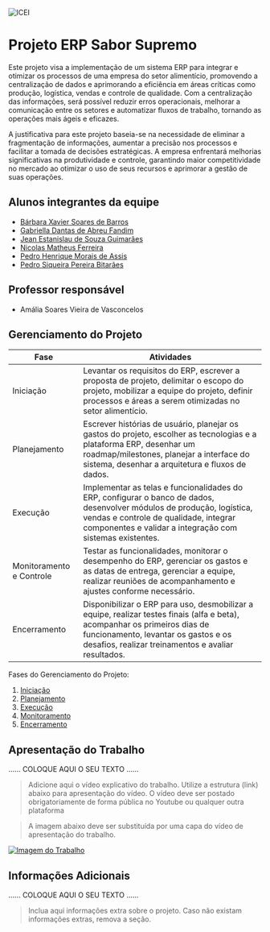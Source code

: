 ![ICEI](images/icei-pucminas.png)

# Projeto ERP Sabor Supremo

Este projeto visa a implementação de um sistema ERP para integrar e otimizar os processos de uma empresa do setor alimentício, promovendo a centralização de dados e aprimorando a eficiência em áreas críticas como produção, logística, vendas e controle de qualidade. Com a centralização das informações, será possível reduzir erros operacionais, melhorar a comunicação entre os setores e automatizar fluxos de trabalho, tornando as operações mais ágeis e eficazes.

A justificativa para este projeto baseia-se na necessidade de eliminar a fragmentação de informações, aumentar a precisão nos processos e facilitar a tomada de decisões estratégicas. A empresa enfrentará melhorias significativas na produtividade e controle, garantindo maior competitividade no mercado ao otimizar o uso de seus recursos e aprimorar a gestão de suas operações.


## Alunos integrantes da equipe

* [Bárbara Xavier Soares de Barros](https://github.com/barbara-xavier)
* [Gabriella Dantas de Abreu Fandim](https://github.com/gabriellaxdantas)
* [Jean Estanislau de Souza Guimarães](https://github.com/Estanislau-Jean)
* [Nicolas Matheus Ferreira](https://github.com/NicolasMatheusFerreira)
* [Pedro Henrique Morais de Assis](https://github.com/MoraisPedroo)
* [Pedro Siqueira Pereira Bitarães](https://github.com/pedrosiqueirapb)

## Professor responsável

* Amália Soares Vieira de Vasconcelos

## Gerenciamento do Projeto
| Fase                  | Atividades                                                                                                                                                                                   |
|-----------------------|----------------------------------------------------------------------------------------------------------------------------------------------------------------------------------------------|
| Iniciação             | Levantar os requisitos do ERP, escrever a proposta de projeto, delimitar o escopo do projeto, mobilizar a equipe do projeto, definir processos e áreas a serem otimizadas no setor alimentício. |
| Planejamento          | Escrever histórias de usuário, planejar os gastos do projeto, escolher as tecnologias e a plataforma ERP, desenhar um roadmap/milestones, planejar a interface do sistema, desenhar a arquitetura e fluxos de dados.               |
| Execução              | Implementar as telas e funcionalidades do ERP, configurar o banco de dados, desenvolver módulos de produção, logística, vendas e controle de qualidade, integrar componentes e validar a integração com sistemas existentes.       |
| Monitoramento e Controle | Testar as funcionalidades, monitorar o desempenho do ERP, gerenciar os gastos e as datas de entrega, gerenciar a equipe, realizar reuniões de acompanhamento e ajustes conforme necessário.                                |
| Encerramento          | Disponibilizar o ERP para uso, desmobilizar a equipe, realizar testes finais (alfa e beta), acompanhar os primeiros dias de funcionamento, levantar os gastos e os desafios, realizar treinamentos e avaliar resultados.        |


Fases do Gerenciamento do Projeto:
1. [Iniciação](docs/01-iniciacao)
2. [Planejamento](docs/02-planejamento)
3. [Execução](docs/03-execucao)
4. [Monitoramento](docs/04-monitoramento)
5. [Encerramento](docs/05-encerramento)

## Apresentação do Trabalho

......  COLOQUE AQUI O SEU TEXTO ......

> Adicione aqui o vídeo explicativo do trabalho.
> Utilize a estrutura (link) abaixo para apresentação do vídeo.
> O vídeo deve ser postado obrigatoriamente de forma pública no Youtube ou qualquer outra plataforma 

> A imagem abaixo deve ser substituída por uma capa do vídeo de apresentação do trabalho.

[![Imagem do Trabalho](images/pucminas-video-youtube.jpg)](https://www.youtube.com/watch?v=unq_cZ6NOwk)

## Informações Adicionais

......  COLOQUE AQUI O SEU TEXTO ......

> Inclua aqui informações extra sobre o projeto.
> Caso não existam informações extras, remova a seção.
